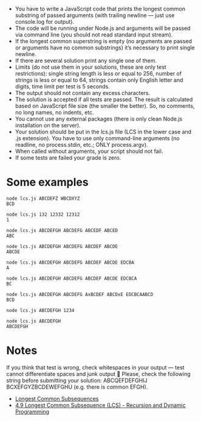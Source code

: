 - You have to write a JavaScript code that prints the longest common substring of passed arguments (with trailing newline — just use console.log for output).
- The code will be running under Node.js and arguments will be passed via command line (you should not read standard input stream).
- If the longest common superstring is empty (no arguments are passed or arguments have no common substrings) it’s necessary to print single newline.
- If there are several solution print any single one of them.
- Limits (do not use them in your solutions, these are only test restrictions): single string length is less or equal to 256, number of strings is less or equal to 64, strings contain only English letter and digits, time limit per test is 5 seconds.
- The output should not contain any excess characters.
- The solution is accepted if all tests are passed. The result is calculated based on JavaScript file size (the smaller the better). So, no comments, no long names, no indents, etc.
- You cannot use any external packages (there is only clean Node.js installation on the server).
- Your solution should be put in the lcs.js file (LCS in the lower case and .js extension).
 You have to use only command-line arguments (no readline, no process.stdin, etc.; ONLY process.argv).
- When called without arguments, your script should not fail.
- If some tests are failed your grade is zero.

# Some examples

```
node lcs.js ABCDEFZ WBCDXYZ
BCD
```

```
node lcs.js 132 12332 12312
1
```

```
node lcs.js ABCDEFGH ABCDEFG ABCEDF ABCED
ABC
```

```
node lcs.js ABCDEFGH ABCDEFG ABCDEF ABCDE
ABCDE
```

```
node lcs.js ABCDEFGH ABCDEFG ABCDEF ABCDE EDCBA
A
```

```
node lcs.js ABCDEFGH ABCDEFG ABCDEF ABCDE EDCBCA
BC
```

```
node lcs.js ABCDEFGH ABCDEFG AxBCDEF ABCDxE EDCBCAABCD
BCD
```

```
node lcs.js ABCDEFGH 1234

```

```
node lcs.js ABCDEFGH
ABCDEFGH
```

# Notes

If you think that test is wrong, check whitespaces in your output — test cannot differentiate spaces and junk output 🙂
Please, check the following string before submitting your solution: ABCQEFDEFGHIJ BCXEFGYZBCDEWEFGHU (e.g. there is common EFGH).

- [Longest Common Subsequences](https://leetcode.com/problems/longest-common-subsequence/discussion/)
- [4.9 Longest Common Subsequence (LCS) - Recursion and Dynamic Programming](https://www.youtube.com/watch?v=sSno9rV8Rhg)